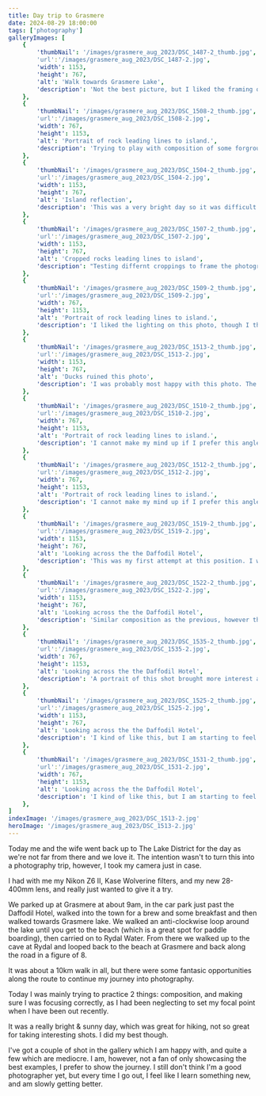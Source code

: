 ```yaml
---
title: Day trip to Grasmere
date: 2024-08-29 18:00:00
tags: ['photography']
galleryImages: [
    {
        'thumbNail': '/images/grasmere_aug_2023/DSC_1487-2_thumb.jpg',
        'url':'/images/grasmere_aug_2023/DSC_1487-2.jpg',
        'width': 1153,
        'height': 767,
        'alt': 'Walk towards Grasmere Lake',
        'description': 'Not the best picture, but I liked the framing of the lake with the trees'
    },
    {
        'thumbNail': '/images/grasmere_aug_2023/DSC_1508-2_thumb.jpg',
        'url':'/images/grasmere_aug_2023/DSC_1508-2.jpg',
        'width': 767,
        'height': 1153,
        'alt': 'Portrait of rock leading lines to island.',
        'description': 'Trying to play with composition of some forground interest and using the rocks as leading lines to the island.'
    },
    {
        'thumbNail': '/images/grasmere_aug_2023/DSC_1504-2_thumb.jpg',
        'url':'/images/grasmere_aug_2023/DSC_1504-2.jpg',
        'width': 1153,
        'height': 767,
        'alt': 'Island reflection',
        'description': 'This was a very bright day so it was difficult to keep this from blowing out.'
    },
    {
        'thumbNail': '/images/grasmere_aug_2023/DSC_1507-2_thumb.jpg',
        'url':'/images/grasmere_aug_2023/DSC_1507-2.jpg',
        'width': 1153,
        'height': 767,
        'alt': 'Cropped rocks leading lines to island',
        'description': "Testing differnt croppings to frame the photograph, though I'm not sure I actually like this."
    },
    {
        'thumbNail': '/images/grasmere_aug_2023/DSC_1509-2_thumb.jpg',
        'url':'/images/grasmere_aug_2023/DSC_1509-2.jpg',
        'width': 767,
        'height': 1153,
        'alt': 'Portrait of rock leading lines to island.',
        'description': 'I liked the lighting on this photo, though I think the reflection should be crisper'
    },
    {
        'thumbNail': '/images/grasmere_aug_2023/DSC_1513-2_thumb.jpg',
        'url':'/images/grasmere_aug_2023/DSC_1513-2.jpg',
        'width': 1153,
        'height': 767,
        'alt': 'Ducks ruined this photo',
        'description': 'I was probably most happy with this photo. The lighting was good, the reflection was pretty crisp, but the ducks ruined the long exposure.'
    },
    {
        'thumbNail': '/images/grasmere_aug_2023/DSC_1510-2_thumb.jpg',
        'url':'/images/grasmere_aug_2023/DSC_1510-2.jpg',
        'width': 767,
        'height': 1153,
        'alt': 'Portrait of rock leading lines to island.',
        'description': 'I cannot make my mind up if I prefer this angle or the next.'
    },
    {
        'thumbNail': '/images/grasmere_aug_2023/DSC_1512-2_thumb.jpg',
        'url':'/images/grasmere_aug_2023/DSC_1512-2.jpg',
        'width': 767,
        'height': 1153,
        'alt': 'Portrait of rock leading lines to island.',
        'description': 'I cannot make my mind up if I prefer this angle or the previous.'
    },
    {
        'thumbNail': '/images/grasmere_aug_2023/DSC_1519-2_thumb.jpg',
        'url':'/images/grasmere_aug_2023/DSC_1519-2.jpg',
        'width': 1153,
        'height': 767,
        'alt': 'Looking across the the Daffodil Hotel',
        'description': 'This was my first attempt at this position. I was trying to get some foreground interest with the tree, but everything is a little too blue, and there is a lot of nothing in the top right'
    },
    {
        'thumbNail': '/images/grasmere_aug_2023/DSC_1522-2_thumb.jpg',
        'url':'/images/grasmere_aug_2023/DSC_1522-2.jpg',
        'width': 1153,
        'height': 767,
        'alt': 'Looking across the the Daffodil Hotel',
        'description': 'Similar composition as the previous, however the lighting shifted which felt warmer.'
    },
    {
        'thumbNail': '/images/grasmere_aug_2023/DSC_1535-2_thumb.jpg',
        'url':'/images/grasmere_aug_2023/DSC_1535-2.jpg',
        'width': 767,
        'height': 1153,
        'alt': 'Looking across the the Daffodil Hotel',
        'description': 'A portrait of this shot brought more interest and the lighting shifted.'
    },
    {
        'thumbNail': '/images/grasmere_aug_2023/DSC_1525-2_thumb.jpg',
        'url':'/images/grasmere_aug_2023/DSC_1525-2.jpg',
        'width': 1153,
        'height': 767,
        'alt': 'Looking across the the Daffodil Hotel',
        'description': 'I kind of like this, but I am starting to feel like I use too many rocks in the foreground'
    },
    {
        'thumbNail': '/images/grasmere_aug_2023/DSC_1531-2_thumb.jpg',
        'url':'/images/grasmere_aug_2023/DSC_1531-2.jpg',
        'width': 767,
        'height': 1153,
        'alt': 'Looking across the the Daffodil Hotel',
        'description': 'I kind of like this, but I am starting to feel like I use too many rocks in the foreground'
    },
]
indexImage: '/images/grasmere_aug_2023/DSC_1513-2.jpg'
heroImage: '/images/grasmere_aug_2023/DSC_1513-2.jpg'
---
```

Today me and the wife went back up to The Lake District for the day as we're not far from there and we love it. The intention wasn't to turn this into a photography trip, however, I took my camera just in case.

I had with me my Nikon Z6 II, Kase Wolverine filters, and my new 28-400mm lens, and really just wanted to give it a try. 

We parked up at Grasmere at about 9am, in the car park just past the Daffodil Hotel, walked into the town for a brew and some breakfast and then walked towards Grasmere lake. We walked an anti-clockwise loop around the lake until you get to the beach (which is a great spot for paddle boarding), then carried on to Rydal Water. From there we walked up to the cave at Rydal and looped back to the beach at Grasmere and back along the road in a figure of 8.

It was about a 10km walk in all, but there were some fantasic opportunities along the route to continue my journey into photography.

Today I was mainly trying to practice 2 things: composition, and making sure I was focusing correctly, as I had been neglecting to set my focal point when I have been out recently.

It was a really bright & sunny day, which was great for hiking, not so great for taking interesting shots. I did my best though.

I've got a couple of shot in the gallery which I am happy with, and quite a few which are mediocre. I am, however, not a fan of only showcasing the best examples, I prefer to show the journey. I still don't think I'm a good photographer yet, but every time I go out, I feel like I learn something new, and am slowly getting better.